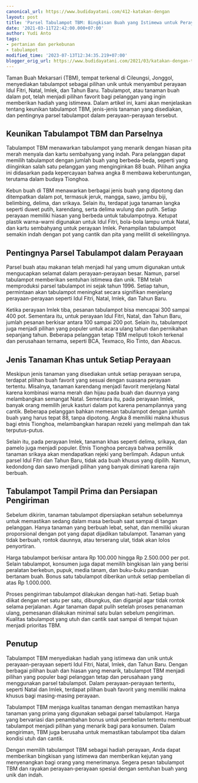 ```yaml
---
canonical_url: https://www.budidayatani.com/412-katakan-dengan
layout: post
title: 'Parsel Tabulampot TBM: Bingkisan Buah yang Istimewa untuk Perayaan Spesial'
date: '2021-03-11T22:42:00.000+07:00'
author: Yudi Anto
tags:
- pertanian dan perkebunan
- tabulampot
modified_time: '2023-07-13T12:34:35.219+07:00'
blogger_orig_url: https://www.budidayatani.com/2021/03/katakan-dengan-tabulampot.html
---
```


<p>Taman Buah Mekarsari (TBM), tempat terkenal di Cileungsi, Jonggol, menyediakan tabulampot sebagai pilihan unik untuk menyambut perayaan Idul Fitri, Natal, Imlek, dan Tahun Baru. Tabulampot, atau tanaman buah dalam pot, telah menjadi pilihan favorit bagi pelanggan yang ingin memberikan hadiah yang istimewa. Dalam artikel ini, kami akan menjelaskan tentang keunikan tabulampot TBM, jenis-jenis tanaman yang disediakan, dan pentingnya parsel tabulampot dalam perayaan-perayaan tersebut.</p><h2>Keunikan Tabulampot TBM dan Parselnya</h2><p>Tabulampot TBM menawarkan tabulampot yang menarik dengan hiasan pita merah menyala dan kartu sembahyang yang indah. Para pelanggan dapat memilih tabulampot dengan jumlah buah yang berbeda-beda, seperti yang diinginkan salah satu pelanggan yang menginginkan 88 buah. Pilihan angka ini didasarkan pada kepercayaan bahwa angka 8 membawa keberuntungan, terutama dalam budaya Tionghoa.</p><p>Kebun buah di TBM menawarkan berbagai jenis buah yang dipotong dan ditempatkan dalam pot, termasuk jeruk, mangga, sawo, jambu biji, belimbing, delima, dan srikaya. Selain itu, terdapat juga tanaman langka seperti duwet putih, karendang, serta delima wulung dan putih. Setiap perayaan memiliki hiasan yang berbeda untuk tabulampotnya. Ketupat plastik warna-warni digunakan untuk Idul Fitri, bola-bola lampu untuk Natal, dan kartu sembahyang untuk perayaan Imlek. Penampilan tabulampot semakin indah dengan pot yang cantik dan pita yang melilit di sekelilingnya.</p><h2>Pentingnya Parsel Tabulampot dalam Perayaan</h2><p>Parsel buah atau makanan telah menjadi hal yang umum digunakan untuk mengucapkan selamat dalam perayaan-perayaan besar. Namun, parsel tabulampot memberikan sentuhan istimewa dan unik. TBM telah memproduksi parsel tabulampot ini sejak tahun 1996. Setiap tahun, permintaan akan tabulampot meningkat secara signifikan menjelang perayaan-perayaan seperti Idul Fitri, Natal, Imlek, dan Tahun Baru.</p><p>Ketika perayaan Imlek tiba, pesanan tabulampot bisa mencapai 300 sampai 400 pot. Sementara itu, untuk perayaan Idul Fitri, Natal, dan Tahun Baru, jumlah pesanan berkisar antara 100 sampai 200 pot. Selain itu, tabulampot juga menjadi pilihan yang populer untuk acara ulang tahun dan pernikahan sepanjang tahun. Beberapa pelanggan tetap TBM meliputi tokoh terkenal dan perusahaan ternama, seperti BCA, Texmaco, Rio Tinto, dan Abacus.</p><h2>Jenis Tanaman Khas untuk Setiap Perayaan</h2><p>Meskipun jenis tanaman yang disediakan untuk setiap perayaan serupa, terdapat pilihan buah favorit yang sesuai dengan suasana perayaan tertentu. Misalnya, tanaman karendang menjadi favorit menjelang Natal karena kombinasi warna merah dan hijau pada buah dan daunnya yang melambangkan semangat Natal. Sementara itu, pada perayaan Imlek, banyak orang memilih jeruk kasturi dalam pot karena penampilannya yang cantik. Beberapa pelanggan bahkan memesan tabulampot dengan jumlah buah yang harus tepat 88, tanpa dipotong. Angka 8 memiliki makna khusus bagi etnis Tionghoa, melambangkan harapan rezeki yang melimpah dan tak terputus-putus.</p><p>Selain itu, pada perayaan Imlek, tanaman khas seperti delima, srikaya, dan pamelo juga menjadi populer. Etnis Tionghoa percaya bahwa pemilik tanaman srikaya akan mendapatkan rejeki yang berlimpah. Adapun untuk parsel Idul Fitri dan Tahun Baru, tidak ada buah khusus yang dipilih. Namun, kedondong dan sawo menjadi pilihan yang banyak diminati karena rajin berbuah.</p><h2>Tabulampot Tampil Prima dan Persiapan Pengiriman</h2><p>Sebelum dikirim, tanaman tabulampot dipersiapkan setahun sebelumnya untuk memastikan sedang dalam masa berbuah saat sampai di tangan pelanggan. Hanya tanaman yang berbuah lebat, sehat, dan memiliki ukuran proporsional dengan pot yang dapat dijadikan tabulampot. Tanaman yang tidak berbuah, rontok daunnya, atau terserang ulat, tidak akan lolos penyortiran.</p><p>Harga tabulampot berkisar antara Rp 100.000 hingga Rp 2.500.000 per pot. Selain tabulampot, konsumen juga dapat memilih bingkisan lain yang berisi peralatan berkebun, pupuk, media tanam, dan buku-buku panduan bertanam buah. Bonus satu tabulampot diberikan untuk setiap pembelian di atas Rp 1.000.000.</p><p>Proses pengiriman tabulampot dilakukan dengan hati-hati. Setiap buah diikat dengan net satu per satu, dibungkus, dan diganjal agar tidak rontok selama perjalanan. Agar tanaman dapat pulih setelah proses penanaman ulang, pemesanan dilakukan minimal satu bulan sebelum pengiriman. Kualitas tabulampot yang utuh dan cantik saat sampai di tempat tujuan menjadi prioritas TBM.</p><h2>Penutup</h2><p>Tabulampot TBM menyediakan hadiah yang istimewa dan unik untuk perayaan-perayaan seperti Idul Fitri, Natal, Imlek, dan Tahun Baru. Dengan berbagai pilihan buah dan hiasan yang menarik, tabulampot TBM menjadi pilihan yang populer bagi pelanggan tetap dan perusahaan yang menggunakan parsel tabulampot. Dalam perayaan-perayaan tertentu, seperti Natal dan Imlek, terdapat pilihan buah favorit yang memiliki makna khusus bagi masing-masing perayaan.</p><p>Tabulampot TBM menjaga kualitas tanaman dengan memastikan hanya tanaman yang prima yang digunakan sebagai parsel tabulampot. Harga yang bervariasi dan penambahan bonus untuk pembelian tertentu membuat tabulampot menjadi pilihan yang menarik bagi para konsumen. Dalam pengiriman, TBM juga berusaha untuk memastikan tabulampot tiba dalam kondisi utuh dan cantik.</p><p>Dengan memilih tabulampot TBM sebagai hadiah perayaan, Anda dapat memberikan bingkisan yang istimewa dan memberikan kejutan yang menyenangkan bagi orang yang menerimanya. Segera pesan tabulampot TBM dan rayakan perayaan-perayaan spesial dengan sentuhan buah yang unik dan indah.</p>